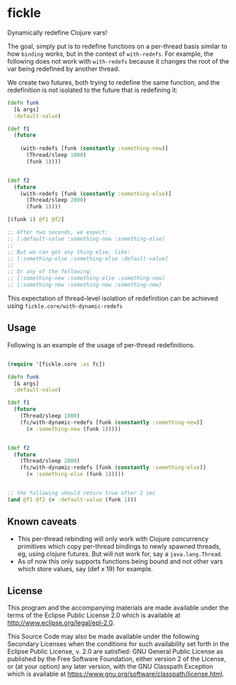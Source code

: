 # fickle

Dynamically redefine Clojure vars!

The goal, simply put is to redefine functions on a per-thread basis similar to how
`binding` works, but in the context of `with-redefs`. For example, the following does not
work with `with-redefs` because it changes the root of the var being redefined by another
thread.

We create two futures, both trying to redefine the same function, and the redefinition is
not isolated to the future that is redefining it:

```clj
(defn funk
  [& args]
  :default-value)

(def f1
  (future
    
    (with-redefs [funk (constantly :something-new)]
      (Thread/sleep 1000)
      (funk 1))))


(def f2
  (future
    (with-redefs [funk (constantly :something-else)]
      (Thread/sleep 2000)
      (funk 1))))

[(funk 1) @f1 @f2]

;; After two seconds, we expect:
;; [:default-value :something-new :something-else]
;;
;; But we can get any thing else, like:
;; [:something-else :something-else :default-value]
;;
;; Or any of the following:
;; [:something-new :something-else :something-new]
;; [:something-new :something-new :something-new]

```

This expectation of thread-level isolation of redefinition can be achieved using
`fickle.core/with-dynamic-redefs`


## Usage

Following is an example of the usage of per-thread redefinitions.

```clj

(require '[fickle.core :as fc])

(defn funk
  [& args]
  :default-value)

(def f1
  (future
    (Thread/sleep 1000)
    (fc/with-dynamic-redefs [funk (constantly :something-new)]
      (= :something-new (funk 1)))))


(def f2
  (future
    (Thread/sleep 2000)
    (fc/with-dynamic-redefs [funk (constantly :something-else)]
      (= :something-else (funk 1)))))


;; the following should return true after 2 sec
(and @f1 @f2 (= :default-value (funk 1)))

```


## Known caveats
- This per-thread rebinding will only work with Clojure concurrency
  primitives which copy per-thread bindings to newly spawned threads,
  eg, using clojure futures. But will not work for, say a
  `java.lang.Thread`.
- As of now this only supports functions being bound and not other
  vars which store values, say (def x 19) for example.


## License

This program and the accompanying materials are made available under the
terms of the Eclipse Public License 2.0 which is available at
http://www.eclipse.org/legal/epl-2.0.

This Source Code may also be made available under the following Secondary
Licenses when the conditions for such availability set forth in the Eclipse
Public License, v. 2.0 are satisfied: GNU General Public License as published by
the Free Software Foundation, either version 2 of the License, or (at your
option) any later version, with the GNU Classpath Exception which is available
at https://www.gnu.org/software/classpath/license.html.
